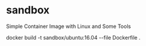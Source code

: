 # sandbox
Simple Container Image with Linux and Some Tools


docker build -t sandbox/ubuntu:16.04 --file Dockerfile .
